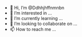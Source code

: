 - 👋 Hi, I’m @Ddhhjhffnmnbn
- 👀 I’m interested in ...
- 🌱 I’m currently learning ...
- 💞️ I’m looking to collaborate on ...
- 📫 How to reach me ...

<!---
Ddhhjhffnmnbn/Ddhhjhffnmnbn is a ✨ special ✨ repository because its `README.md` (this file) appears on your GitHub profile.
You can click the Preview link to take a look at your changes.
--->
